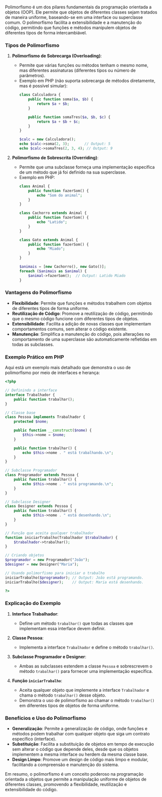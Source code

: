 Polimorfismo é um dos pilares fundamentais da programação orientada a objetos (OOP). Ele permite que objetos de diferentes classes sejam tratados de maneira uniforme, baseando-se em uma interface ou superclasse comum. O polimorfismo facilita a extensibilidade e a manutenção do código, permitindo que funções e métodos manipulem objetos de diferentes tipos de forma intercambiável.

### Tipos de Polimorfismo

1. **Polimorfismo de Sobrecarga (Overloading)**:
   - Permite que várias funções ou métodos tenham o mesmo nome, mas diferentes assinaturas (diferentes tipos ou número de parâmetros).
   - Exemplo em PHP (não suporta sobrecarga de métodos diretamente, mas é possível simular):
     ```php
     class Calculadora {
         public function soma($a, $b) {
             return $a + $b;
         }

         public function somaTres($a, $b, $c) {
             return $a + $b + $c;
         }
     }

     $calc = new Calculadora();
     echo $calc->soma(2, 3);       // Output: 5
     echo $calc->somaTres(2, 3, 4); // Output: 9
     ```

2. **Polimorfismo de Sobrescrita (Overriding)**:
   - Permite que uma subclasse forneça uma implementação específica de um método que já foi definido na sua superclasse.
   - Exemplo em PHP:
     ```php
     class Animal {
         public function fazerSom() {
             echo "Som do animal";
         }
     }

     class Cachorro extends Animal {
         public function fazerSom() {
             echo "Latido";
         }
     }

     class Gato extends Animal {
         public function fazerSom() {
             echo "Miado";
         }
     }

     $animais = [new Cachorro(), new Gato()];
     foreach ($animais as $animal) {
         $animal->fazerSom();  // Output: Latido Miado
     }
     ```

### Vantagens do Polimorfismo

- **Flexibilidade**: Permite que funções e métodos trabalhem com objetos de diferentes tipos de forma uniforme.
- **Reutilização de Código**: Promove a reutilização de código, permitindo que o mesmo código funcione com diferentes tipos de objetos.
- **Extensibilidade**: Facilita a adição de novas classes que implementam comportamentos comuns, sem alterar o código existente.
- **Manutenção**: Simplifica a manutenção do código, pois alterações no comportamento de uma superclasse são automaticamente refletidas em todas as subclasses.

### Exemplo Prático em PHP

Aqui está um exemplo mais detalhado que demonstra o uso de polimorfismo por meio de interfaces e herança:

```php
<?php

// Definindo a interface
interface Trabalhador {
    public function trabalhar();
}

// Classe base
class Pessoa implements Trabalhador {
    protected $nome;

    public function __construct($nome) {
        $this->nome = $nome;
    }

    public function trabalhar() {
        echo $this->nome . " está trabalhando.\n";
    }
}

// Subclasse Programador
class Programador extends Pessoa {
    public function trabalhar() {
        echo $this->nome . " está programando.\n";
    }
}

// Subclasse Designer
class Designer extends Pessoa {
    public function trabalhar() {
        echo $this->nome . " está desenhando.\n";
    }
}

// Função que aceita qualquer trabalhador
function iniciarTrabalho(Trabalhador $trabalhador) {
    $trabalhador->trabalhar();
}

// Criando objetos
$programador = new Programador("João");
$designer = new Designer("Maria");

// Usando polimorfismo para iniciar o trabalho
iniciarTrabalho($programador); // Output: João está programando.
iniciarTrabalho($designer);    // Output: Maria está desenhando.

?>
```

### Explicação do Exemplo

1. **Interface Trabalhador**:
   - Define um método `trabalhar()` que todas as classes que implementam essa interface devem definir.

2. **Classe Pessoa**:
   - Implementa a interface `Trabalhador` e define o método `trabalhar()`.

3. **Subclasse Programador e Designer**:
   - Ambas as subclasses estendem a classe `Pessoa` e sobrescrevem o método `trabalhar()` para fornecer uma implementação específica.

4. **Função `iniciarTrabalho`**:
   - Aceita qualquer objeto que implemente a interface `Trabalhador` e chama o método `trabalhar()` desse objeto.
   - Demonstra o uso de polimorfismo ao chamar o método `trabalhar()` em diferentes tipos de objetos de forma uniforme.

### Benefícios e Uso do Polimorfismo

- **Generalização**: Permite a generalização de código, onde funções e métodos podem trabalhar com qualquer objeto que siga um contrato específico (interface).
- **Substituição**: Facilita a substituição de objetos em tempo de execução sem alterar o código que depende deles, desde que os objetos implementem a mesma interface ou herdem da mesma classe base.
- **Design Limpo**: Promove um design de código mais limpo e modular, facilitando a compreensão e manutenção do sistema.

Em resumo, o polimorfismo é um conceito poderoso na programação orientada a objetos que permite a manipulação uniforme de objetos de diferentes classes, promovendo a flexibilidade, reutilização e extensibilidade do código.
